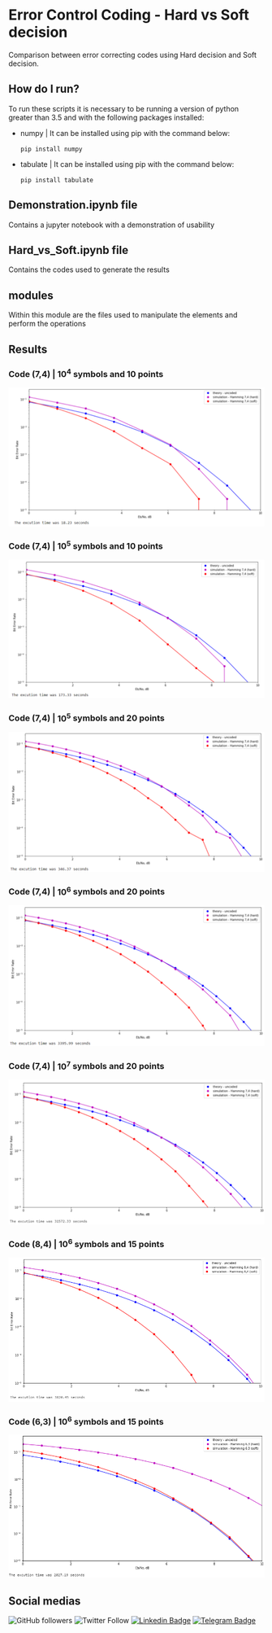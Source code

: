# Error Control Coding - Hard vs Soft decision

Comparison between error correcting codes using Hard decision and Soft decision.

## How do I run?

To run these scripts it is necessary to be running a version of python greater than 3.5 and with the following packages installed:
- numpy | It can be installed using pip with the command below:
    ```shell
    pip install numpy
    ```
- tabulate | It can be installed using pip with the command below:
    ```shell
    pip install tabulate
    ```

## Demonstration.ipynb file

Contains a jupyter notebook with a demonstration of usability

## Hard_vs_Soft.ipynb file

Contains the codes used to generate the results

## modules

Within this module are the files used to manipulate the elements and perform the operations

## Results

### Code (7,4) | $10^4$ symbols and 10 points
![Code (7,4) 10^4 symbols 10 points](./images/code_7_4_e4sym_10points.png)

### Code (7,4) | $10^5$ symbols and 10 points
![Code (7,4) 10^5 symbols 10 points](./images/code_7_4_e5sym_10points.png)

### Code (7,4) | $10^5$ symbols and 20 points
![Code (7,4) 10^5 symbols 20 points](./images/code_7_4_e5sym_20points.png)

### Code (7,4) | $10^6$ symbols and 20 points
![Code (7,4) 10^6 symbols 20 points](./images/code_7_4_e6sym_20points.png)

### Code (7,4) | $10^7$ symbols and 20 points
![Code (7,4) 10^7 symbols 20 points](./images/code_7_4_e7sym_20points.png)

### Code (8,4) | $10^6$ symbols and 15 points
![Code (8,4) 10^6 symbols 15 points](./images/code_8_4_e6sym_15points.png)

### Code (6,3) | $10^6$ symbols and 15 points
![Code (6,3) 10^6 symbols 15 points](./images/code_6_3_e6sym_15points.png)

## Social medias

![GitHub followers](https://img.shields.io/github/followers/thematheusls?label=Follow&style=social)
![Twitter Follow](https://img.shields.io/twitter/follow/thematheusls?label=Follow&style=social)
[![Linkedin Badge](https://img.shields.io/badge/-LinkedIn-blue?style=flat-square&logo=Linkedin&logoColor=white&link=https://www.linkedin.com/in/matheus-lobo-dos-santos/)](https://www.linkedin.com/in/matheus-lobo-dos-santos/)
[![Telegram Badge](https://img.shields.io/badge/-Telegram-blue?style=plastic&logo=Telegram&logoColor=white&link=https://t.me/thematheusls)](https://t.me/thematheusls)
